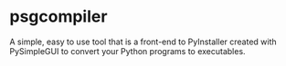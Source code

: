 # psgcompiler
A simple, easy to use tool that is a front-end to PyInstaller created with PySimpleGUI to convert your Python programs to executables.
